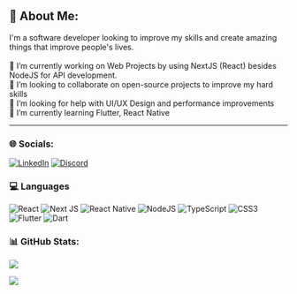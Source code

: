 ## 💫 About Me:
I'm a software developer looking to improve my skills and create amazing things that improve people's lives.<br><br>🔭 I’m currently working on Web Projects by using NextJS (React) besides NodeJS for API development.<br>👯 I’m looking to collaborate on open-source projects to improve my hard skills<br>🤝 I’m looking for help with UI/UX Design and performance improvements<br>🌱 I’m currently learning Flutter, React Native<br>

---

### 🌐 Socials:
[![LinkedIn](https://img.shields.io/badge/LinkedIn-%230077B5.svg?logo=linkedin&logoColor=white)](https://linkedin.com/in/victorsilvadev) [![Discord](https://img.shields.io/badge/Discord-%237289DA.svg?logo=discord&logoColor=white)](https://discord.gg/VictorSilvaDev#8123)

### 💻 Languages
 ![React](https://img.shields.io/badge/react-%2320232a.svg?style=for-the-badge&logo=react&logoColor=%2361DAFB) ![Next JS](https://img.shields.io/badge/Next-black?style=for-the-badge&logo=next.js&logoColor=white) ![React Native](https://img.shields.io/badge/react_native-%2320232a.svg?style=for-the-badge&logo=react&logoColor=%2361DAFB) ![NodeJS](https://img.shields.io/badge/node.js-6DA55F?style=for-the-badge&logo=node.js&logoColor=white) ![TypeScript](https://img.shields.io/badge/typescript-%23007ACC.svg?style=for-the-badge&logo=typescript&logoColor=white) ![CSS3](https://img.shields.io/badge/css3-%231572B6.svg?style=for-the-badge&logo=css3&logoColor=white) ![Flutter](https://img.shields.io/badge/Flutter-%2302569B.svg?style=for-the-badge&logo=Flutter&logoColor=white) ![Dart](https://img.shields.io/badge/dart-%230175C2.svg?style=for-the-badge&logo=dart&logoColor=white)<br/>
 
### 📊 GitHub Stats:

![](https://github-readme-stats.vercel.app/api/top-langs/?username=vickttorugo&theme=vue-dark&hide_border=false&include_all_commits=true&count_private=true&layout=compact)

[![](https://visitcount.itsvg.in/api?id=victorhsdev&icon=0&color=0)](https://visitcount.itsvg.in)
